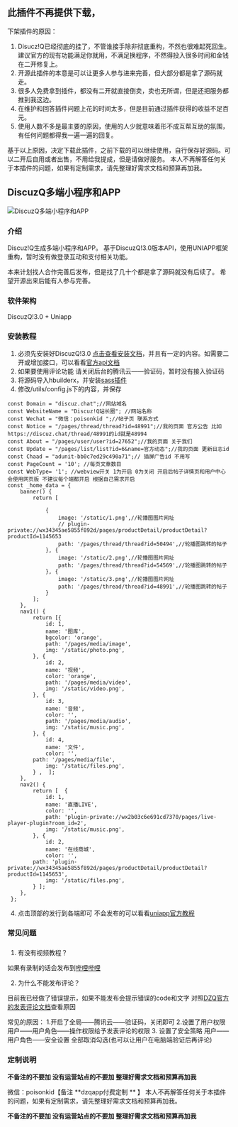 



## 此插件不再提供下载，
下架插件的原因：
1. Disucz!Q已经彻底的挂了，不管谁接手除非彻底重构，不然也很难起死回生。
建议官方的现有功能满足你就用，不满足换程序，不然得投入很多时间和金钱在二开修复上。
2. 开源此插件的本意是可以让更多人参与进来完善，但大部分都是拿了源码就走。
3. 很多人免费拿到插件，都没有二开就直接倒卖，卖也无所谓，但是还把服务都推到我这边。
4. 在维护和回答插件问题上花的时间太多，但是目前通过插件获得的收益不足百元。
5. 使用人数不多是最主要的原因，使用的人少就意味着形不成互帮互助的氛围，有任何问题都得我一遍一遍的回复。

基于以上原因，决定下载此插件，之前下载的可以继续使用，自行保存好源码。可以二开后自用或者出售，不用给我提成，但是请做好服务。
本人不再解答任何关于本插件的问题，如果有定制需求，请先整理好需求文档和预算再加我。




## DiscuzQ多端小程序和APP
![DiscuzQ多端小程序和APP](https://img-cdn-aliyun.dcloud.net.cn/stream/plugin_screens/b1308b70-eac9-11ec-889d-5375acec07b3_0.png?image_process=quality,q_70/format,webp&v=1655095167)

### 介绍
Discuz!Q生成多端小程序和APP。
基于DiscuzQ!3.0版本API，使用UNIAPP框架重构，暂时没有做登录互动和支付相关功能。

本来计划找人合作完善后发布，但是找了几十个都是拿了源码就没有后续了。
希望开源出来后能有人参与完善。

###  软件架构
DiscuzQ!3.0 + Uniapp

###  安装教程

1.  必须先安装好DiscuzQ!3.0 [点击查看安装文档](https://discuz.com/docs/)，并且有一定的内容。如需要二开或增加接口，可以看看[官方api文档](https://developer.discuz.chat/#/api/)
2.  如果要使用评论功能 请关闭后台的腾讯云——验证码，暂时没有接入验证码 
3.  将源码导入hbuilderx，并安装[sass插件](https://ext.dcloud.net.cn/plugin?name=compile-node-sass)
4.  修改/utils/config.js下的内容，并保存

```
const Domain = "discuz.chat";//网站域名
const WebsiteName = "Discuz!Q站长圈"; //网站名称
const Wechat = "微信：poisonkid ";//帖子页 联系方式
const Notice = "/pages/thread/thread?id=48991";//我的页面 官方公告 比如https://discuz.chat/thread/48991的id就是48994
const About = "/pages/user/user?id=27652";//我的页面 关于我们
const Update = "/pages/list/list?id=6&name=官方动态";//我的页面 更新日志id 
const Chaad = "adunit-bb0c7ed29c490a71";// 插屏广告id 不用写
const PageCount = '10'; //每页文章数目 
const WebType= '1'; //webview开关 1为开启 0为关闭 开启后帖子详情页和用户中心会使用网页版 不建议每个端都开启 根据自己需求开启 
const _home_data = {  
	banner() {
		return [

			{
				image: '/static/1.png',//轮播图图片网址
				// plugin-private://wx34345ae5855f892d/pages/productDetail/productDetail?productId=1145653
				path: '/pages/thread/thread?id=50494',//轮播图跳转的帖子
			}, {
				image: '/static/2.png',//轮播图图片网址
				path: '/pages/thread/thread?id=54569',//轮播图跳转的帖子
			}, {
				image: '/static/3.png',//轮播图图片网址
				path: '/pages/thread/thread?id=48991',//轮播图跳转的帖子
			}
		];
	},
	nav1() {
		return [{
			id: 1,
			name: '图库',
			bgcolor: 'orange',
			path: '/pages/media/image',
			img: '/static/photo.png',
		}, {
			id: 2,
			name: '视频',
			color: 'orange',
			path: '/pages/media/video',
			img: '/static/video.png',
		}, {
			id: 3,
			name: '音频',
			color: '',
			path: '/pages/media/audio',
			img: '/static/music.png',
		}, {
			id: 4,
			name: '文件',
			color: '',
		path: '/pages/media/file',
			img: '/static/files.png',
		} ,  ];
	}, 
 	nav2() {
 		return [  {
 			id: 1,
 			name: '直播LIVE',
 			color: '',
 			path: 'plugin-private://wx2b03c6e691cd7370/pages/live-player-plugin?room_id=2',
 			img: '/static/music.png',
 		}, {
 			id: 2,
 			name: '在线商城',
 			color: '',
 		path: 'plugin-private://wx34345ae5855f892d/pages/productDetail/productDetail?productId=1145653',
 			img: '/static/files.png',
 		} ];
 	}, 
 };  
```
4.  点击顶部的发行到各端即可 不会发布的可以看看[uniapp官方教程](https://uniapp.dcloud.net.cn/quickstart-hx.html)




###  常见问题
###  
1. 有没有视频教程？

如果有录制的话会发布到[哔哩哔哩](https://space.bilibili.com/404046614)

2. 为什么不能发布评论？

目前我已经做了错误提示，如果不能发布会提示错误的code和文字
对照[DZQ官方的发表评论文档](https://developer.discuz.chat/#/api/post:_api_v3_posts.create)查看原因


常见的原因： 1.开启了全局——腾讯云——验证码，关闭即可 2.设置了用户权限 用户——用户角色——操作权限给予发表评论的权限 3. 设置了安全策略 用户——用户角色——安全设置 全部取消勾选(也可以让用户在电脑端验证后再评论)

###  定制说明
 
**不备注的不要加  没有运营站点的不要加   整理好需求文档和预算再加我** 
 
微信：poisonkid【备注 **dzqapp付费定制 ** 】 
本人不再解答任何关于本插件的问题，如果有定制需求，请先整理好需求文档和预算再加我。
 
**不备注的不要加  没有运营站点的不要加   整理好需求文档和预算再加我** 
   
 